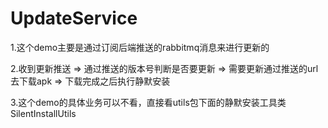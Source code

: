 # UpdateService
1.这个demo主要是通过订阅后端推送的rabbitmq消息来进行更新的

2.收到更新推送 => 通过推送的版本号判断是否要更新 => 需要更新通过推送的url去下载apk 
=> 下载完成之后执行静默安装

3.这个demo的具体业务可以不看，直接看utils包下面的静默安装工具类SilentInstallUtils
